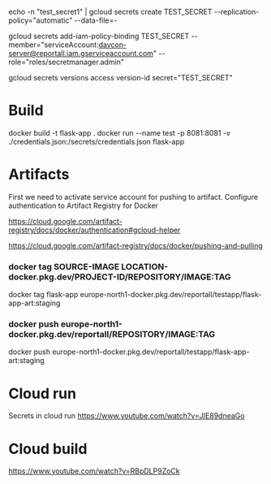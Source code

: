 echo -n "test_secret1" | gcloud secrets create TEST_SECRET --replication-policy="automatic" --data-file=-

gcloud secrets add-iam-policy-binding TEST_SECRET --member="serviceAccount:davcon-server@reportall.iam.gserviceaccount.com" --role="roles/secretmanager.admin"

gcloud secrets versions access version-id secret="TEST_SECRET"




# Build

docker build -t flask-app . 
docker run --name test -p 8081:8081 -v ./credentials.json:/secrets/credentials.json flask-app

# Artifacts

First we need to activate service account for pushing to artifact. Configure authentication to Artifact Registry for Docker 

https://cloud.google.com/artifact-registry/docs/docker/authentication#gcloud-helper


https://cloud.google.com/artifact-registry/docs/docker/pushing-and-pulling


### docker tag SOURCE-IMAGE LOCATION-docker.pkg.dev/PROJECT-ID/REPOSITORY/IMAGE:TAG
docker tag flask-app europe-north1-docker.pkg.dev/reportall/testapp/flask-app-art:staging

###  docker push europe-north1-docker.pkg.dev/reportall/REPOSITORY/IMAGE:TAG
docker push europe-north1-docker.pkg.dev/reportall/testapp/flask-app-art:staging



# Cloud run 

Secrets in cloud run
https://www.youtube.com/watch?v=JIE89dneaGo


# Cloud build

https://www.youtube.com/watch?v=RBpDLP9ZoCk
